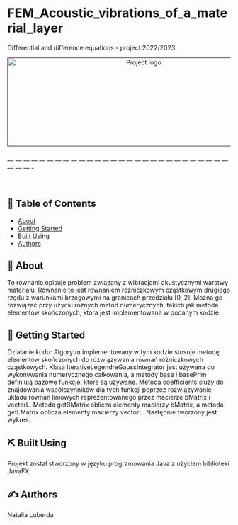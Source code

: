 # FEM_Acoustic_vibrations_of_a_material_layer
Differential and difference equations - project 2022/2023.

<p align="center">
  <a href="" rel="noopener">
    <img width=600px height=200px src="Równanie problemu.png" alt="Project logo">
  </a>
</p>

<h3 align="center"></h3>
— — — — — — — — — — — — — — — — — — — — — — — — — — — — — — — -

<p align=”center”> 
<br>
</p>

## 📝 Table of Contents

- [About](#about)
- [Getting Started](#getting_started)
- [Built Using](#built_using)
- [Authors](#authors)

## 🧐 About <a name = “about”></a>
To równanie opisuje problem związany z wibracjami akustycznymi warstwy materiału. Równanie to jest równaniem różniczkowym cząstkowym drugiego rzędu z warunkami brzegowymi na granicach przedziału [0, 2]. Można go rozwiązać przy użyciu różnych metod numerycznych, takich jak metoda elementów skończonych, która jest implementowana w podanym kodzie.

## 🏁 Getting Started <a name = “getting_started”> </a>
 Działanie kodu:
 Algorytm implementowany w tym kodzie stosuje metodę elementów skończonych do rozwiązywania równań różniczkowych cząstkowych. Klasa IterativeLegendreGaussIntegrator jest używana do wykonywania numerycznego całkowania, a metody base i basePrim definiują bazowe funkcje, które są używane. Metoda coefficients służy do znajdowania współczynników dla tych funkcji poprzez rozwiązywanie układu równań liniowych reprezentowanego przez macierze bMatrix i vectorL. Metoda getBMatrix oblicza elementy macierzy bMatrix, a metoda getLMatrix oblicza elementy macierzy vectorL. Następnie tworzony jest wykres.


## ⛏️ Built Using <a name = “built_using”></a>
Projekt został stworzony w języku programowania Java z użyciem biblioteki JavaFX

## ✍️ Authors <a name = “authors”></a>
Natalia Luberda
